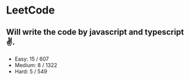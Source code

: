 # LeetCode

## Will write the code by javascript and typescript✌.

- Easy: 15 / 607
- Medium: 8 / 1322
- Hard: 5 / 549
